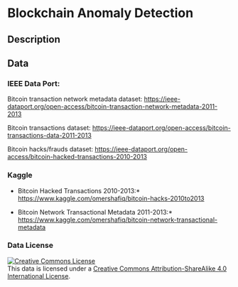 # Blockchain Anomaly Detection

## Description


## Data

### IEEE Data Port:

Bitcoin transaction network metadata dataset: https://ieee-dataport.org/open-access/bitcoin-transaction-network-metadata-2011-2013

Bitcoin transactions dataset: https://ieee-dataport.org/open-access/bitcoin-transactions-data-2011-2013

Bitcoin hacks/frauds dataset: https://ieee-dataport.org/open-access/bitcoin-hacked-transactions-2010-2013


### Kaggle
* Bitcoin Hacked Transactions 2010-2013:* https://www.kaggle.com/omershafiq/bitcoin-hacks-2010to2013

* Bitcoin Network Transactional Metadata 2011-2013:* https://www.kaggle.com/omershafiq/bitcoin-network-transactional-metadata


### Data License

<a rel="license" href="http://creativecommons.org/licenses/by-sa/4.0/"><img alt="Creative Commons License" style="border-width:0" src="https://i.creativecommons.org/l/by-sa/4.0/88x31.png" /></a><br />This data is licensed under a <a rel="license" href="http://creativecommons.org/licenses/by-sa/4.0/">Creative Commons Attribution-ShareAlike 4.0 International License</a>.
